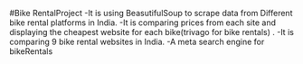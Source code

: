 #Bike RentalProject
-It is using BeasutifulSoup to scrape data from Different bike rental platforms in India.
-It is comparing prices from each site and displaying the cheapest website for each bike(trivago for bike rentals) .
-It is comparing 9 bike rental websites in India.
 -A meta search engine for bikeRentals
